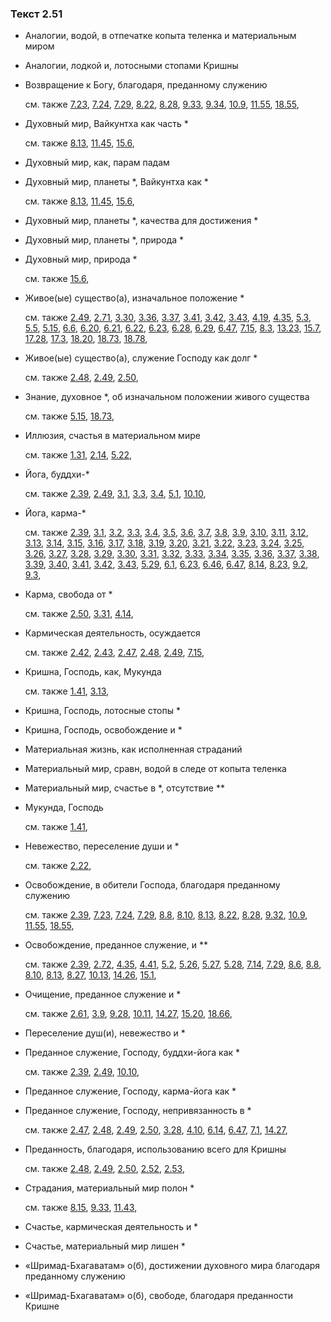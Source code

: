 ### Текст 2.51
	
- Аналогии, водой, в отпечатке копыта теленка и материальным миром

	
- Аналогии, лодкой и, лотосными стопами Кришны

	
- Возвращение к Богу, благодаря, преданному служению

	см. также  [7.23](../07/0723.md),  [7.24](../07/0724.md),  [7.29](../07/0729.md),  [8.22](../08/0822.md),  [8.28](../08/0828.md),  [9.33](../09/0933.md),  [9.34](../09/0934.md),  [10.9](../10/1009.md),  [11.55](../11/1155.md),  [18.55](../18/1855.md), 
	
- Духовный мир, Вайкунтха как часть \*

	см. также  [8.13](../08/0813.md),  [11.45](../11/1145.md),  [15.6](../15/1506.md), 
	
- Духовный мир, как, парам падам

	
- Духовный мир, планеты \*, Вайкунтха как \*

	см. также  [8.13](../08/0813.md),  [11.45](../11/1145.md),  [15.6](../15/1506.md), 
	
- Духовный мир, планеты \*, качества для достижения \*

	
- Духовный мир, планеты \*, природа \*

	
- Духовный мир, природа \*

	см. также  [15.6](../15/1506.md), 
	
- Живое(ые) существо(а), изначальное положение \*

	см. также  [2.49](../02/0249.md),  [2.71](../02/0271.md),  [3.30](../03/0330.md),  [3.36](../03/0336.md),  [3.37](../03/0337.md),  [3.41](../03/0341.md),  [3.42](../03/0342.md),  [3.43](../03/0343.md),  [4.19](../04/0419.md),  [4.35](../04/0435.md),  [5.3](../05/0503.md),  [5.5](../05/0505.md),  [5.15](../05/0515.md),  [6.6](../06/0606.md),  [6.20](../06/0620.md),  [6.21](../06/0621.md),  [6.22](../06/0622.md),  [6.23](../06/0623.md),  [6.28](../06/0628.md),  [6.29](../06/0629.md),  [6.47](../06/0647.md),  [7.15](../07/0715.md),  [8.3](../08/0803.md),  [13.23](../13/1323.md),  [15.7](../15/1507.md),  [17.28](../17/1728.md),  [17.3](../17/1703.md),  [18.20](../18/1820.md),  [18.73](../18/1873.md),  [18.78](../18/1878.md), 
	
- Живое(ые) существо(а), служение Господу как долг \*

	см. также  [2.48](../02/0248.md),  [2.49](../02/0249.md),  [2.50](../02/0250.md), 
	
- Знание, духовное \*, об изначальном положении живого существа

	см. также  [5.15](../05/0515.md),  [18.73](../18/1873.md), 
	
- Иллюзия, счастья в материальном мире

	см. также  [1.31](../01/0131.md),  [2.14](../02/0214.md),  [5.22](../05/0522.md), 
	
- Йога, буддхи-\*

	см. также  [2.39](../02/0239.md),  [2.49](../02/0249.md),  [3.1](../03/0301.md),  [3.3](../03/0303.md),  [3.4](../03/0304.md),  [5.1](../05/0501.md),  [10.10](../10/1010.md), 
	
- Йога, карма-\*

	см. также  [2.39](../02/0239.md),  [3.1](../03/0301.md),  [3.2](../03/0302.md),  [3.3](../03/0303.md),  [3.4](../03/0304.md),  [3.5](../03/0305.md),  [3.6](../03/0306.md),  [3.7](../03/0307.md),  [3.8](../03/0308.md),  [3.9](../03/0309.md),  [3.10](../03/0310.md),  [3.11](../03/0311.md),  [3.12](../03/0312.md),  [3.13](../03/0313.md),  [3.14](../03/0314.md),  [3.15](../03/0315.md),  [3.16](../03/0316.md),  [3.17](../03/0317.md),  [3.18](../03/0318.md),  [3.19](../03/0319.md),  [3.20](../03/0320.md),  [3.21](../03/0321.md),  [3.22](../03/0322.md),  [3.23](../03/0323.md),  [3.24](../03/0324.md),  [3.25](../03/0325.md),  [3.26](../03/0326.md),  [3.27](../03/0327.md),  [3.28](../03/0328.md),  [3.29](../03/0329.md),  [3.30](../03/0330.md),  [3.31](../03/0331.md),  [3.32](../03/0332.md),  [3.33](../03/0333.md),  [3.34](../03/0334.md),  [3.35](../03/0335.md),  [3.36](../03/0336.md),  [3.37](../03/0337.md),  [3.38](../03/0338.md),  [3.39](../03/0339.md),  [3.40](../03/0340.md),  [3.41](../03/0341.md),  [3.42](../03/0342.md),  [3.43](../03/0343.md),  [5.29](../05/0529.md),  [6.1](../06/0601.md),  [6.23](../06/0623.md),  [6.46](../06/0646.md),  [6.47](../06/0647.md),  [8.14](../08/0814.md),  [8.23](../08/0823.md),  [9.2](../09/0902.md),  [9.3](../09/0903.md), 
	
- Карма, свобода от \*

	см. также  [2.50](../02/0250.md),  [3.31](../03/0331.md),  [4.14](../04/0414.md), 
	
- Кармическая деятельность, осуждается

	см. также  [2.42](../02/0242.md),  [2.43](../02/0243.md),  [2.47](../02/0247.md),  [2.48](../02/0248.md),  [2.49](../02/0249.md),  [7.15](../07/0715.md), 
	
- Кришна, Господь, как, Мукунда

	см. также  [1.41](../01/0141.md),  [3.13](../03/0313.md), 
	
- Кришна, Господь, лотосные стопы \*

	
- Кришна, Господь, освобождение и \*

	
- Материальная жизнь, как исполненная страданий

	
- Материальный мир, сравн, водой в следе от копыта теленка

	
- Материальный мир, счастье в \*, отсутствие \*\*

	
- Мукунда, Господь

	см. также  [1.41](../01/0141.md), 
	
- Невежество, переселение души и \*

	см. также  [2.22](../02/0222.md), 
	
- Освобождение, в обители Господа, благодаря преданному служению

	см. также  [2.39](../02/0239.md),  [7.23](../07/0723.md),  [7.24](../07/0724.md),  [7.29](../07/0729.md),  [8.8](../08/0808.md),  [8.10](../08/0810.md),  [8.13](../08/0813.md),  [8.22](../08/0822.md),  [8.28](../08/0828.md),  [9.32](../09/0932.md),  [10.9](../10/1009.md),  [11.55](../11/1155.md),  [18.55](../18/1855.md), 
	
- Освобождение, преданное служение, и \*\*

	см. также  [2.39](../02/0239.md),  [2.72](../02/0272.md),  [4.35](../04/0435.md),  [4.41](../04/0441.md),  [5.2](../05/0502.md),  [5.26](../05/0526.md),  [5.27](../05/0527.md),  [5.28](../05/0528.md),  [7.14](../07/0714.md),  [7.29](../07/0729.md),  [8.6](../08/0806.md),  [8.8](../08/0808.md),  [8.10](../08/0810.md),  [8.13](../08/0813.md),  [8.27](../08/0827.md),  [10.13](../10/1013.md),  [14.26](../14/1426.md),  [15.1](../15/1501.md), 
	
- Очищение, преданное служение и \*

	см. также  [2.61](../02/0261.md),  [3.9](../03/0309.md),  [9.28](../09/0928.md),  [10.11](../10/1011.md),  [14.27](../14/1427.md),  [15.20](../15/1520.md),  [18.66](../18/1866.md), 
	
- Переселение душ(и), невежество и \*

	
- Преданное служение, Господу, буддхи-йога как \*

	см. также  [2.39](../02/0239.md),  [2.49](../02/0249.md),  [10.10](../10/1010.md), 
	
- Преданное служение, Господу, карма-йога как \*

	
- Преданное служение, Господу, непривязанность в \*

	см. также  [2.47](../02/0247.md),  [2.48](../02/0248.md),  [2.49](../02/0249.md),  [2.50](../02/0250.md),  [3.28](../03/0328.md),  [4.10](../04/0410.md),  [6.14](../06/0614.md),  [6.47](../06/0647.md),  [7.1](../07/0701.md),  [14.27](../14/1427.md), 
	
- Преданность, благодаря, использованию всего для Кришны

	см. также  [2.48](../02/0248.md),  [2.49](../02/0249.md),  [2.50](../02/0250.md),  [2.52](../02/0252.md),  [2.53](../02/0253.md), 
	
- Страдания, материальный мир полон \*

	см. также  [8.15](../08/0815.md),  [9.33](../09/0933.md),  [11.43](../11/1143.md), 
	
- Счастье, кармическая деятельность и \*

	
- Счастье, материальный мир лишен \*

	
- «Шримад-Бхагаватам» о(б), достижении духовного мира благодаря преданному служению

	
- «Шримад-Бхагаватам» о(б), свободе, благодаря преданности Кришне

